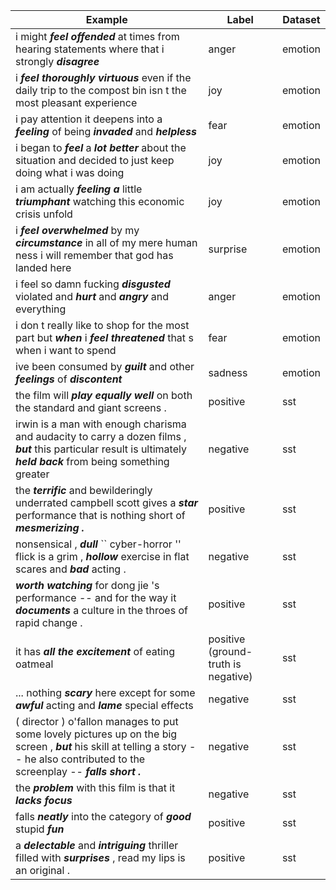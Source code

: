 | Example | Label | Dataset |
| --- | --- | --- |
| i might **_feel_** **_offended_** at times from hearing statements where that i strongly **_disagree_**	 | anger | emotion |
| i **_feel_** **_thoroughly_** **_virtuous_** even if the daily trip to the compost bin isn t the most pleasant experience	 | joy | emotion |
| i pay attention it deepens into a **_feeling_** of being **_invaded_** and **_helpless_** | fear | emotion |
| i began to **_feel_** a **_lot_** **_better_** about the situation and decided to just keep doing what i was doing	 | joy | emotion |
| i am actually **_feeling_** **_a_** little **_triumphant_** watching this economic crisis unfold	 | joy | emotion |
| i **_feel_** **_overwhelmed_** by my **_circumstance_** in all of my mere human ness i will remember that god has landed here	 | surprise | emotion |
| i feel so damn fucking **_disgusted_** violated and **_hurt_** and **_angry_** and everything | anger | emotion |
| i don t really like to shop for the most part but **_when_** i **_feel_** **_threatened_** that s when i want to spend	 | fear | emotion |
| ive been consumed by **_guilt_** and other **_feelings_** of **_discontent_** | sadness | emotion |
| the film will **_play_** **_equally_** **_well_** on both the standard and giant screens .  | positive | sst |
| irwin is a man with enough charisma and audacity to carry a dozen films , **_but_** this particular result is ultimately **_held_** **_back_** from being something greater | negative | sst |
| the **_terrific_** and bewilderingly underrated campbell scott gives a **_star_** performance that is nothing short of **_mesmerizing ._**  | positive | sst |
| nonsensical , **_dull_** `` cyber-horror '' flick is a grim , **_hollow_** exercise in flat scares and **_bad_** acting .  | negative | sst |
| **_worth_** **_watching_** for dong jie 's performance -- and for the way it **_documents_** a culture in the throes of rapid change .  | positive | sst |
| it has **_all_** **_the_** **_excitement_** of eating oatmeal | positive (ground-truth is negative) | sst |
| ... nothing **_scary_** here except for some **_awful_** acting and **_lame_** special effects | negative | sst |
| ( director ) o'fallon manages to put some lovely pictures up on the big screen , **_but_** his skill at telling a story -- he also contributed to the screenplay -- **_falls_** **_short ._**  | negative | sst |
| the **_problem_** with this film is that it **_lacks_** **_focus_** | negative | sst |
| falls **_neatly_** into the category of **_good_** stupid **_fun_**  | positive | sst |
| a **_delectable_** and **_intriguing_** thriller filled with **_surprises_** , read my lips is an original . | positive | sst |
